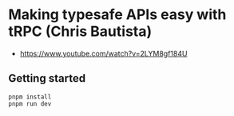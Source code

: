 # Making typesafe APIs easy with tRPC (Chris Bautista)

- https://www.youtube.com/watch?v=2LYM8gf184U

## Getting started

```console
pnpm install
pnpm run dev
```
